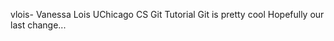 
vlois- Vanessa Lois
UChicago CS Git Tutorial
Git is pretty cool
Hopefully our last change...























